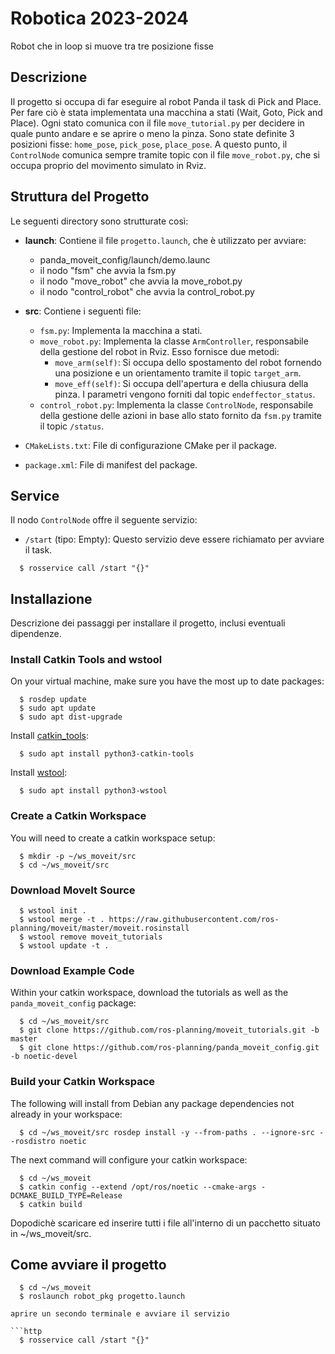 # Robotica 2023-2024

Robot che in loop si muove tra tre posizione fisse

## Descrizione

Il progetto si occupa di far eseguire al robot Panda il task di Pick and Place. Per fare ciò è stata implementata una macchina a stati (Wait, Goto, Pick and Place). Ogni stato comunica con il file `move_tutorial.py` per decidere in quale punto andare e se aprire o meno la pinza. Sono state definite 3 posizioni fisse: `home_pose`, `pick_pose`, `place_pose`. A questo punto, il `ControlNode` comunica sempre tramite topic con il file `move_robot.py`, che si occupa proprio del movimento simulato in Rviz.

## Struttura del Progetto

Le seguenti directory sono strutturate così:

- **launch**: Contiene il file `progetto.launch`, che è utilizzato per avviare:
  - panda_moveit_config/launch/demo.launc
  - il nodo "fsm" che avvia la fsm.py
  - il nodo "move_robot" che avvia la move_robot.py
  - il nodo "control_robot" che avvia la control_robot.py
- **src**: Contiene i seguenti file:

  - `fsm.py`: Implementa la macchina a stati.
  - `move_robot.py`: Implementa la classe `ArmController`, responsabile della gestione del robot in Rviz. Esso fornisce due metodi:
    - `move_arm(self)`: Si occupa dello spostamento del robot fornendo una posizione e un orientamento tramite il topic `target_arm`.
    - `move_eff(self)`: Si occupa dell'apertura e della chiusura della pinza. I parametri vengono forniti dal topic `endeffector_status`.
  - `control_robot.py`: Implementa la classe `ControlNode`, responsabile della gestione delle azioni in base allo stato fornito da `fsm.py` tramite il topic `/status`.

- `CMakeLists.txt`: File di configurazione CMake per il package.
- `package.xml`: File di manifest del package.

## Service

Il nodo `ControlNode` offre il seguente servizio:

- `/start` (tipo: Empty): Questo servizio deve essere richiamato per avviare il task.

```http
  $ rosservice call /start "{}"
```

## Installazione

Descrizione dei passaggi per installare il progetto, inclusi eventuali dipendenze.
### Install Catkin Tools and wstool

On your virtual machine, make sure you have the most up to date packages:

```http
  $ rosdep update
  $ sudo apt update
  $ sudo apt dist-upgrade
```


Install <a href="https://catkin-tools.readthedocs.io/en/latest/" target="_blank">catkin_tools</a>:

```http
  $ sudo apt install python3-catkin-tools
```

Install <a href="http://wiki.ros.org/wstool" target="_blank">wstool</a>:

```http
  $ sudo apt install python3-wstool
```

### Create a Catkin Workspace

You will need to create a catkin workspace setup:

```http
  $ mkdir -p ~/ws_moveit/src
  $ cd ~/ws_moveit/src
```

### Download MoveIt Source

```http
  $ wstool init .
  $ wstool merge -t . https://raw.githubusercontent.com/ros-planning/moveit/master/moveit.rosinstall
  $ wstool remove moveit_tutorials  
  $ wstool update -t .
```

### Download Example Code

Within your catkin workspace, download the tutorials as well as the ``panda_moveit_config`` package:

```http
  $ cd ~/ws_moveit/src
  $ git clone https://github.com/ros-planning/moveit_tutorials.git -b master
  $ git clone https://github.com/ros-planning/panda_moveit_config.git -b noetic-devel
```

### Build your Catkin Workspace

The following will install from Debian any package dependencies not already in your workspace:

```http
  $ cd ~/ws_moveit/src rosdep install -y --from-paths . --ignore-src --rosdistro noetic
```

The next command will configure your catkin workspace:

```http
  $ cd ~/ws_moveit
  $ catkin config --extend /opt/ros/noetic --cmake-args -DCMAKE_BUILD_TYPE=Release
  $ catkin build
```
Dopodichè scaricare ed inserire tutti i file all'interno di un pacchetto situato in ~/ws_moveit/src.
## Come avviare il progetto
```http
  $ cd ~/ws_moveit
  $ roslaunch robot_pkg progetto.launch

aprire un secondo terminale e avviare il servizio  

```http
  $ rosservice call /start "{}"
